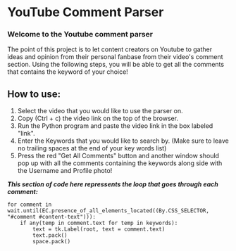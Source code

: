 # **YouTube Comment Parser**
### **Welcome to the Youtube comment parser**

The point of this project is to let content creators on Youtube to gather ideas and opinion from their personal fanbase from their video's comment section. Using the following steps, you will be able to get all the comments that contains the keyword of your choice!

## **How to use:**
1. Select the video that you would like to use the parser on.
2. Copy (Ctrl + c) the video link on the top of the browser.
3. Run the Python program and paste the video link in the box labeled "link".
4. Enter the Keywords that you would like to search by. (Make sure to leave no trailing spaces at the end of your key words list)
5. Press the red "Get All Comments" button and another window should pop up with all the comments containing the keywords along side with the Username and Profile photo!

***This section of code here repressents the loop that goes through each comment:***
```
for comment in wait.until(EC.presence_of_all_elements_located((By.CSS_SELECTOR, "#comment #content-text"))):
    if any(temp in comment.text for temp in keywords):
        text = tk.Label(root, text = comment.text)
        text.pack()
        space.pack()
```

